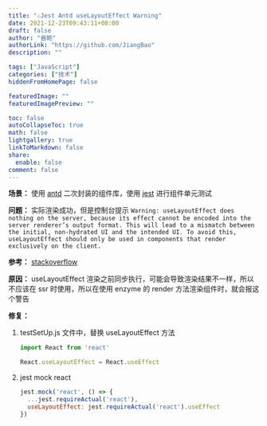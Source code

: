 ```yaml
---
title: "⚠️Jest Antd useLayoutEffect Warning"
date: 2021-12-23T09:43:11+08:00
draft: false
author: "酱鲍"
authorLink: "https://github.com/JiangBao"
description: ""

tags: ["JavaScript"]
categories: ["技术"]
hiddenFromHomePage: false

featuredImage: ""
featuredImagePreview: ""

toc: false
autoCollapseToc: true
math: false
lightgallery: true
linkToMarkdown: false
share:
  enable: false
comment: false
---
```


<!--more-->
**场景：** 使用 [antd](https://github.com/ant-design/ant-design) 二次封装的组件库，使用 [jest](https://jestjs.io/zh-Hans/) 进行组件单元测试

**问题：** 实际渲染成功，但是控制台提示
    ```
    Warning: useLayoutEffect does nothing on the server, because its effect cannot be encoded into the server renderer’s output format. This will lead to a mismatch between the initial, non-hydrated UI and the intended UI. To avoid this, useLayoutEffect should only be used in components that render exclusively on the client.
    ```

**参考：** [stackoverflow](https://stackoverflow.com/questions/58070996/how-to-fix-the-warning-uselayouteffect-does-nothing-on-the-server)

**原因：** useLayoutEffect 渲染之前同步执行，可能会导致渲染结果不一样，所以不应该在 ssr 时使用，所以在使用 enzyme 的 render 方法渲染组件时，就会报这个警告

**修复：**
1. testSetUp.js 文件中，替换 useLayoutEffect 方法  
    ```js
    import React from 'react'

    React.useLayoutEffect = React.useEffect
    ```
2. jest mock react
    ```js
    jest.mock('react', () => {
      ...jest.requireActual('react'),
      useLayoutEffect: jest.requireActual('react').useEffect
    })
    ```
